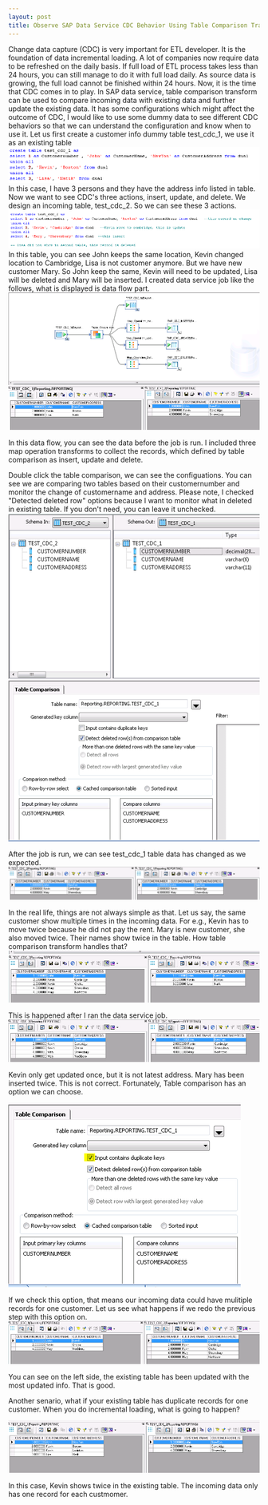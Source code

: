 ```yaml
---
layout: post
title: Observe SAP Data Service CDC Behavior Using Table Comparison Transform
---
```


Change data capture (CDC) is very important for ETL developer. It is the foundation of data incremental loading. A lot of companies now require data to be refreshed on the daily basis. If full load of ETL process takes less than 24 hours, you can still manage to do it with full load daily.  As source data is growing, the full load cannot be finished within 24 hours. Now, it is the time that CDC comes in to play. 
In SAP data service, table comparison transform can be used to compare incoming data with existing data and further update the existing data. It has some configurations which might affect the outcome of CDC, I would like to use some dummy data to see different CDC behaviors so that we can understand the configuration and know when to use it.
Let us first create a customer info dummy table test_cdc_1, we use it as an existing table
<img src="/images/blog5/orignal_customer_info_script.PNG" alt="original">
In this case, I have 3 persons and they have the address info listed in table. Now we want to see CDC's three actions, insert, update, and delete.  We design an incoming table,  test_cdc_2. So we can see these 3 actions.  
<img src="/images/blog5/Second_customer_script.PNG" alt="2nd">
In this table, you can see John keeps the same location, Kevin changed location to Cambridge, Lisa is not customer anymore. But we have new customer Mary. So John keep the same, Kevin will need to be updated, Lisa will be deleted and Mary will be inserted.
I created data service job like the follows, what is displayed is data flow part. 
<img src="/images/blog5/DS_Dataflow.PNG" >

In this data flow, you can see the data before the job is run. I included three map operation transforms to collect the records, which defined by table comparison as insert, update and delete. 

Double click the table comparison, we can see the configuations. You can see we are comparing two tables based on their customernumber and monitor the change of customername and address. Please note, I checked "Detected deleted row" options because I want to monitor what in deleted in existing table. If you don't need, you can leave it unchecked.  
<img src="/images/blog5/table_comparison_config1.PNG" >

After the job is run, we can see test_cdc_1 table data has changed as we expected.
<img src="/images/blog5/cdc_1.PNG" >

In the real life, things are not always simple as that. Let us say, the same customer show multiple times in the incoming data.  For e.g., Kevin has to move twice because he did not pay the rent. Mary is new customer, she also moved twice. Their names show twice in the table.  How table comparison transform handles that?
<img src="/images/blog5/cdc_2.PNG" >

This is happened after I ran the data service job.  
<img src="/images/blog5/cdc_2_after.PNG" >

Kevin only get updated once, but it is not latest address.  Mary has been inserted twice. This is not correct. 
Fortunately, Table comparison has an option we can choose. 

<img src="/images/blog5/cdc3_incoming_dup.PNG" >

If we check this option, that means our incoming data could have mulitiple records for one customer. Let us see what happens if we redo the previous step with this option on.
<img src="/images/blog5/cdc3_after.PNG" >

You can see on the left side, the existing table has been updated with the most updated info. That is good.

Another senario, what if your existing table has duplicate records for one customer. When you do incremental loading, what is going to happen?

<img src="/images/blog5/cdc4before.PNG" >

In this case, Kevin shows twice in the existing table.  The incoming data only has one record for each custmomer.






